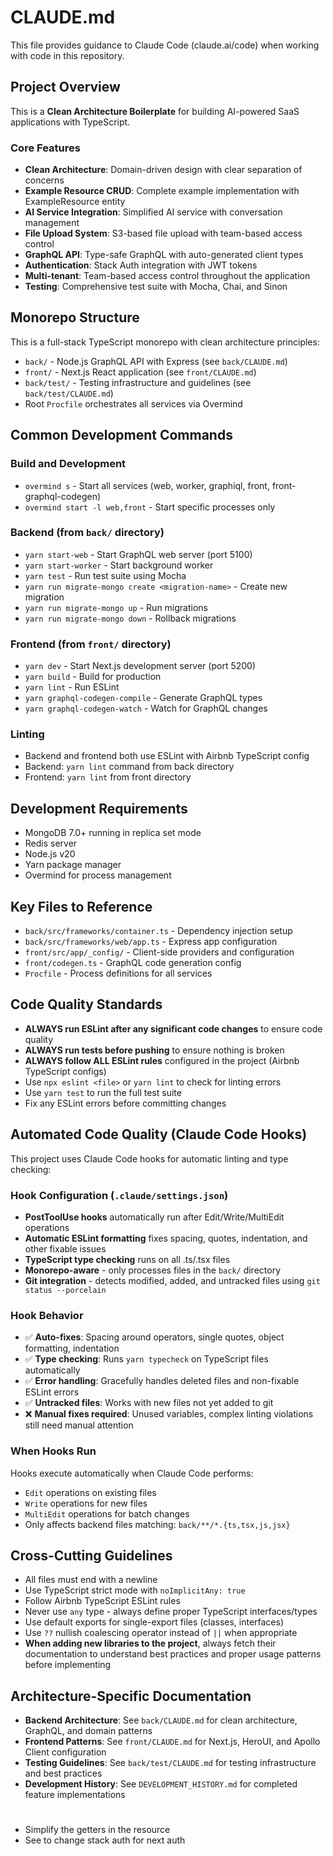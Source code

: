 # CLAUDE.md

This file provides guidance to Claude Code (claude.ai/code) when working with code in this repository.

## Project Overview

This is a **Clean Architecture Boilerplate** for building AI-powered SaaS applications with TypeScript.

### Core Features
- **Clean Architecture**: Domain-driven design with clear separation of concerns
- **Example Resource CRUD**: Complete example implementation with ExampleResource entity
- **AI Service Integration**: Simplified AI service with conversation management
- **File Upload System**: S3-based file upload with team-based access control
- **GraphQL API**: Type-safe GraphQL with auto-generated client types
- **Authentication**: Stack Auth integration with JWT tokens
- **Multi-tenant**: Team-based access control throughout the application
- **Testing**: Comprehensive test suite with Mocha, Chai, and Sinon

## Monorepo Structure

This is a full-stack TypeScript monorepo with clean architecture principles:
- `back/` - Node.js GraphQL API with Express (see `back/CLAUDE.md`)
- `front/` - Next.js React application (see `front/CLAUDE.md`)
- `back/test/` - Testing infrastructure and guidelines (see `back/test/CLAUDE.md`)
- Root `Procfile` orchestrates all services via Overmind

## Common Development Commands

### Build and Development
- `overmind s` - Start all services (web, worker, graphiql, front, front-graphql-codegen)
- `overmind start -l web,front` - Start specific processes only

### Backend (from `back/` directory)
- `yarn start-web` - Start GraphQL web server (port 5100)
- `yarn start-worker` - Start background worker
- `yarn test` - Run test suite using Mocha
- `yarn run migrate-mongo create <migration-name>` - Create new migration
- `yarn run migrate-mongo up` - Run migrations
- `yarn run migrate-mongo down` - Rollback migrations

### Frontend (from `front/` directory)
- `yarn dev` - Start Next.js development server (port 5200)
- `yarn build` - Build for production
- `yarn lint` - Run ESLint
- `yarn graphql-codegen-compile` - Generate GraphQL types
- `yarn graphql-codegen-watch` - Watch for GraphQL changes

### Linting
- Backend and frontend both use ESLint with Airbnb TypeScript config
- Backend: `yarn lint` command from back directory
- Frontend: `yarn lint` from front directory

## Development Requirements
- MongoDB 7.0+ running in replica set mode
- Redis server
- Node.js v20
- Yarn package manager
- Overmind for process management

## Key Files to Reference
- `back/src/frameworks/container.ts` - Dependency injection setup
- `back/src/frameworks/web/app.ts` - Express app configuration
- `front/src/app/_config/` - Client-side providers and configuration
- `front/codegen.ts` - GraphQL code generation config
- `Procfile` - Process definitions for all services

## Code Quality Standards
- **ALWAYS run ESLint after any significant code changes** to ensure code quality
- **ALWAYS run tests before pushing** to ensure nothing is broken
- **ALWAYS follow ALL ESLint rules** configured in the project (Airbnb TypeScript configs)
- Use `npx eslint <file>` or `yarn lint` to check for linting errors
- Use `yarn test` to run the full test suite
- Fix any ESLint errors before committing changes

## Automated Code Quality (Claude Code Hooks)
This project uses Claude Code hooks for automatic linting and type checking:

### Hook Configuration (`.claude/settings.json`)
- **PostToolUse hooks** automatically run after Edit/Write/MultiEdit operations
- **Automatic ESLint formatting** fixes spacing, quotes, indentation, and other fixable issues
- **TypeScript type checking** runs on all .ts/.tsx files
- **Monorepo-aware** - only processes files in the `back/` directory
- **Git integration** - detects modified, added, and untracked files using `git status --porcelain`

### Hook Behavior
- ✅ **Auto-fixes**: Spacing around operators, single quotes, object formatting, indentation
- ✅ **Type checking**: Runs `yarn typecheck` on TypeScript files automatically
- ✅ **Error handling**: Gracefully handles deleted files and non-fixable ESLint errors
- ✅ **Untracked files**: Works with new files not yet added to git
- ❌ **Manual fixes required**: Unused variables, complex linting violations still need manual attention

### When Hooks Run
Hooks execute automatically when Claude Code performs:
- `Edit` operations on existing files
- `Write` operations for new files  
- `MultiEdit` operations for batch changes
- Only affects backend files matching: `back/**/*.{ts,tsx,js,jsx}`

## Cross-Cutting Guidelines
- All files must end with a newline
- Use TypeScript strict mode with `noImplicitAny: true`
- Follow Airbnb TypeScript ESLint rules
- Never use `any` type - always define proper TypeScript interfaces/types
- Use default exports for single-export files (classes, interfaces)
- Use `??` nullish coalescing operator instead of `||` when appropriate
- **When adding new libraries to the project**, always fetch their documentation to understand best practices and proper usage patterns before implementing

## Architecture-Specific Documentation
- **Backend Architecture**: See `back/CLAUDE.md` for clean architecture, GraphQL, and domain patterns
- **Frontend Patterns**: See `front/CLAUDE.md` for Next.js, HeroUI, and Apollo Client configuration
- **Testing Guidelines**: See `back/test/CLAUDE.md` for testing infrastructure and best practices
- **Development History**: See `DEVELOPMENT_HISTORY.md` for completed feature implementations


#
- Simplify the getters in the resource
- See to change stack auth for next auth